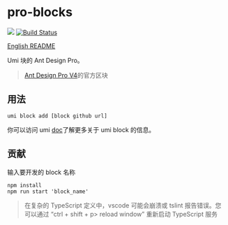 # pro-blocks

![](https://badgen.net/badge/icon/Ant%20Design?icon=https://gw.alipayobjects.com/zos/antfincdn/Pp4WPgVDB3/KDpgvguMpGfqaHPjicRK.svg&label) [![Build Status](https://dev.azure.com/chenshuai2144/pro-blocks/_apis/build/status/ant-design.pro-blocks?branchName=master)](https://dev.azure.com/chenshuai2144/pro-blocks/_build/latest?definitionId=3&branchName=master)

[English README](./README.md)

Umi 块的 Ant Design Pro。

> [Ant Design Pro V4](https://github.com/ant-design/ant-design-pro/issues/3143)的官方区块

## 用法

```shell
umi block add [block github url]
```

你可以访问 umi [doc](https://umijs.org/guide/block.html)了解更多关于 umi block 的信息。

## 贡献

输入要开发的 block 名称

```shell
npm install
npm run start 'block_name'
```

> 在复杂的 TypeScript 定义中，vscode 可能会崩溃或 tslint 报告错误。您可以通过 “ctrl + shift + p> reload window” 重新启动 TypeScript 服务
